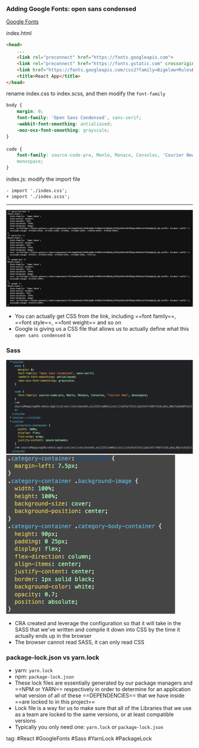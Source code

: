### Adding Google Fonts: open sans condensed
[Google Fonts](https://fonts.google.com/specimen/Open+Sans)

index.html
```html
<head>
	...
	<link rel="preconnect" href="https://fonts.googleapis.com">
	<link rel="preconnect" href="https://fonts.gstatic.com" crossorigin>
	<link href="https://fonts.googleapis.com/css2?family=Bigelow+Rules&family=Open+Sans:wght@300&display=swap" rel="stylesheet">
	<title>React App</title>
</head>
```

rename index.css to index.scss, and then modify the `font-family`
```css
body {
	margin: 0;
	font-family: 'Open Sans Condensed', sans-serif;
	-webkit-font-smoothing: antialiased;
	-moz-osx-font-smoothing: grayscale;
}

code {
	font-family: source-code-pro, Menlo, Monaco, Consolas, 'Courier New',
	monospace;
}
```

index.js: modify the import file
```
- import './index.css';
+ import './index.scss';
```

---

![](./photo/Pasted%20image%2020230430144003.png)
- You can actually get CSS from the link, including ==font family==, ==font style==, ==font weight== and so on
- Google is giving us a CSS file that allows us to actually define what this `open sans condensed` is

### Sass
![](./photo/Pasted%20image%2020230430145353.png)
![](./photo/Pasted%20image%2020230430145820.png)

- CRA created and leverage the configuration so that it will take in the SASS that we've written and compile it down into CSS by the time it actually ends up in the browser
- The browser cannot read SASS, it can only read CSS

### package-lock.json vs yarn.lock
- yarn: `yarn.lock`
- npm: `package-lock.json`
- These lock files are essentially generated by our package managers and ==NPM or YARN== respectively in order to determine for an application what version of all of these ==DEPENDENCIES== that we have inside ==are locked to in this project==
- Lock file is a way for us to make sure that all of the Libraries that we use as a team are locked to the same versions, or at least compatible versions
- Typically you only need one: `yarn.lock` or `package-lock.json`

tag: #React #GoogleFonts #Sass #YarnLock #PackageLock




